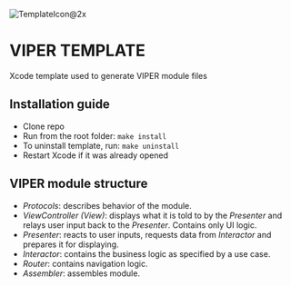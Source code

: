 ![TemplateIcon@2x](https://user-images.githubusercontent.com/60271542/154318808-e3572102-1406-4325-ac62-b90d99156b49.png)
# VIPER TEMPLATE
Xcode template used to generate VIPER module files
## Installation guide
- Clone repo
- Run from the root folder: `make install`
- To uninstall template, run: `make uninstall`
- Restart Xcode if it was already opened
## VIPER module structure
- _Protocols_: describes behavior of the module.
- _ViewController (View)_: displays what it is told to by the _Presenter_ and relays user input back to the _Presenter_. Contains only UI logic.
- _Presenter_: reacts to user inputs, requests data from _Interactor_ and prepares it for displaying.
- _Interactor_: contains the business logic as specified by a use case.
- _Router_: contains navigation logic.
- _Assembler_: assembles module.
